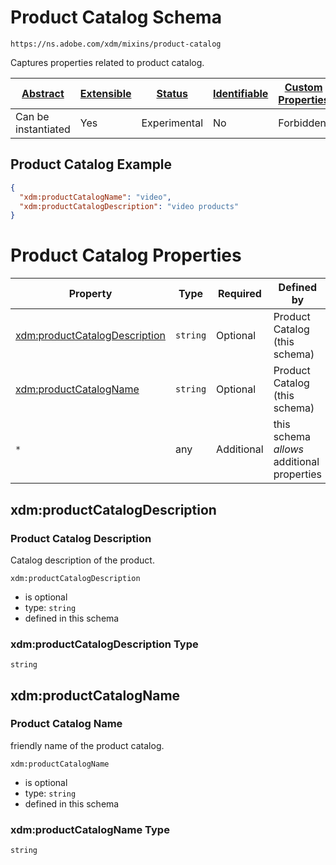 
# Product Catalog Schema

```
https://ns.adobe.com/xdm/mixins/product-catalog
```

Captures properties related to product catalog.

| [Abstract](../../../abstract.md) | [Extensible](../../../extensions.md) | [Status](../../../status.md) | [Identifiable](../../../id.md) | [Custom Properties](../../../extensions.md) | [Additional Properties](../../../extensions.md) | Defined In |
|----------------------------------|--------------------------------------|------------------------------|--------------------------------|---------------------------------------------|-------------------------------------------------|------------|
| Can be instantiated | Yes | Experimental | No | Forbidden | Permitted | [fieldgroups/product/product-catalog.schema.json](fieldgroups/product/product-catalog.schema.json) |

## Product Catalog Example
```json
{
  "xdm:productCatalogName": "video",
  "xdm:productCatalogDescription": "video products"
}
```

# Product Catalog Properties

| Property | Type | Required | Defined by |
|----------|------|----------|------------|
| [xdm:productCatalogDescription](#xdmproductcatalogdescription) | `string` | Optional | Product Catalog (this schema) |
| [xdm:productCatalogName](#xdmproductcatalogname) | `string` | Optional | Product Catalog (this schema) |
| `*` | any | Additional | this schema *allows* additional properties |

## xdm:productCatalogDescription
### Product Catalog Description

Catalog description of the product.

`xdm:productCatalogDescription`
* is optional
* type: `string`
* defined in this schema

### xdm:productCatalogDescription Type


`string`






## xdm:productCatalogName
### Product Catalog Name

friendly name of the product catalog.

`xdm:productCatalogName`
* is optional
* type: `string`
* defined in this schema

### xdm:productCatalogName Type


`string`





